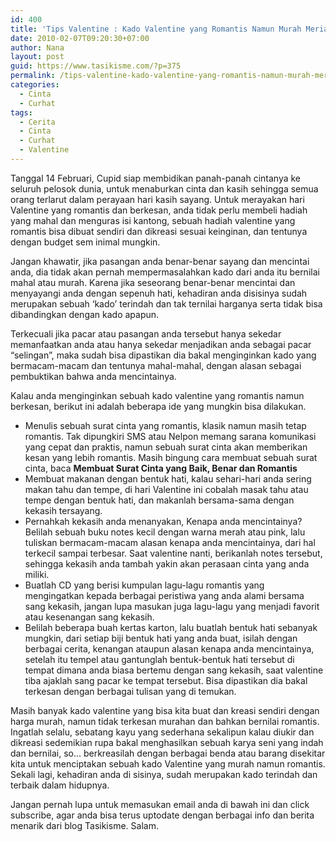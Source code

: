 ```yaml
---
id: 400
title: 'Tips Valentine : Kado Valentine yang Romantis Namun Murah Meriah'
date: 2010-02-07T09:20:30+07:00
author: Nana
layout: post
guid: https://www.tasikisme.com/?p=375
permalink: /tips-valentine-kado-valentine-yang-romantis-namun-murah-meriah/
categories:
  - Cinta
  - Curhat
tags:
  - Cerita
  - Cinta
  - Curhat
  - Valentine
---
```

<div >
  <p>
    Tanggal 14 Februari, Cupid siap membidikan panah-panah cintanya ke seluruh pelosok dunia, untuk menaburkan cinta dan kasih sehingga semua orang terlarut dalam perayaan hari kasih sayang. Untuk merayakan hari Valentine yang romantis dan berkesan, anda tidak perlu membeli hadiah yang mahal dan menguras isi kantong, sebuah hadiah valentine yang romantis bisa dibuat sendiri dan dikreasi sesuai keinginan, dan tentunya dengan budget sem inimal mungkin.
  </p>
  
  <p>
    Jangan khawatir, jika pasangan anda benar-benar sayang dan mencintai anda, dia tidak akan pernah mempermasalahkan kado dari anda itu bernilai mahal atau murah. Karena jika seseorang benar-benar mencintai dan menyayangi anda dengan sepenuh hati, kehadiran anda disisinya sudah merupakan sebuah ‘kado’ terindah dan tak ternilai harganya serta tidak bisa dibandingkan dengan kado apapun.
  </p>
  
  <p>
    Terkecuali jika pacar atau pasangan anda tersebut hanya sekedar memanfaatkan anda atau hanya sekedar menjadikan anda sebagai pacar “selingan”, maka sudah bisa dipastikan dia bakal menginginkan kado yang bermacam-macam dan tentunya mahal-mahal, dengan alasan sebagai pembuktikan bahwa anda mencintainya.
  </p>
  
  <p>
    Kalau anda menginginkan sebuah kado valentine yang romantis namun berkesan, berikut ini adalah beberapa ide yang mungkin bisa dilakukan.
  </p>
  
  <ul>
    <li>
      Menulis sebuah surat cinta yang romantis, klasik namun masih tetap romantis. Tak dipungkiri SMS atau Nelpon memang sarana komunikasi yang cepat dan praktis, namun sebuah surat cinta akan memberikan kesan yang lebih romantis. Masih bingung cara membuat sebuah surat cinta, baca <strong><span class="mostread">Membuat Surat Cinta yang Baik, Benar dan Romantis</span></strong>
    </li>
    <li>
      Membuat makanan dengan bentuk hati, kalau sehari-hari anda sering makan tahu dan tempe, di hari Valentine ini cobalah masak tahu atau tempe dengan bentuk hati, dan makanlah bersama-sama dengan kekasih tersayang.
    </li>
    <li>
      Pernahkah kekasih anda menanyakan, Kenapa anda mencintainya? Belilah sebuah buku notes kecil dengan warna merah atau pink, lalu tuliskan bermacam-macam alasan kenapa anda mencintainya, dari hal terkecil sampai terbesar. Saat valentine nanti, berikanlah notes tersebut, sehingga kekasih anda tambah yakin akan perasaan cinta yang anda miliki.
    </li>
    <li>
      Buatlah CD yang berisi kumpulan lagu-lagu romantis yang mengingatkan kepada berbagai peristiwa yang anda alami bersama sang kekasih, jangan lupa masukan juga lagu-lagu yang menjadi favorit atau kesenangan sang kekasih.
    </li>
    <li>
      Belilah beberapa buah kertas karton, lalu buatlah bentuk hati sebanyak mungkin, dari setiap biji bentuk hati yang anda buat, isilah dengan berbagai cerita, kenangan ataupun alasan kenapa anda mencintainya, setelah itu tempel atau gantunglah bentuk-bentuk hati tersebut di tempat dimana anda biasa bertemu dengan sang kekasih, saat valentine tiba ajaklah sang pacar ke tempat tersebut. Bisa dipastikan dia bakal terkesan dengan berbagai tulisan yang di temukan.
    </li>
  </ul>
  
  <p>
    Masih banyak kado valentine yang bisa kita buat dan kreasi sendiri dengan harga murah, namun tidak terkesan murahan dan bahkan bernilai romantis. Ingatlah selalu, sebatang kayu yang sederhana sekalipun kalau diukir dan dikreasi sedemikian rupa bakal menghasilkan sebuah karya seni yang indah dan bernilai, so… berkreasilah dengan berbagai benda atau barang disekitar kita untuk menciptakan sebuah kado Valentine yang murah namun romantis. Sekali lagi, kehadiran anda di sisinya, sudah merupakan kado terindah dan terbaik dalam hidupnya.
  </p>
  
  <p>
    Jangan pernah lupa untuk memasukan email anda di bawah ini dan click subscribe, agar anda bisa terus uptodate dengan berbagai info dan berita menarik dari blog Tasikisme. Salam.
  </p>
  
  <p>
     
  </p></p>
</div>